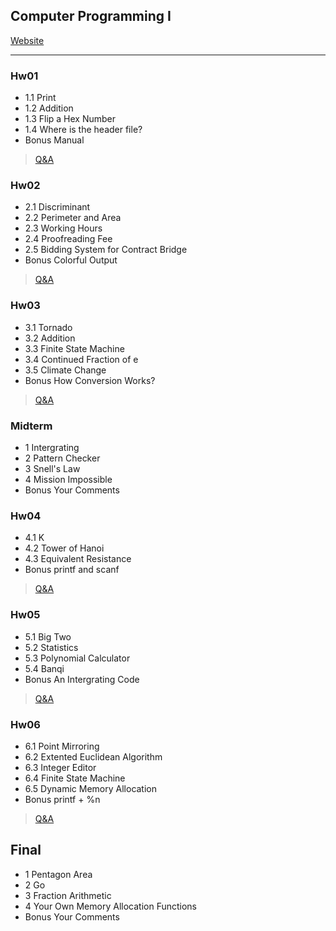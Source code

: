 ## Computer Programming I

[Website](https://sites.google.com/gapps.ntnu.edu.tw/neokent/teaching/past-courses/2021fall-computer-programming-i?authuser=0)

---

### Hw01
- 1.1 Print
- 1.2 Addition
- 1.3 Flip a Hex Number
- 1.4 Where is the header file?
- Bonus Manual
> [Q&A](https://hackmd.io/@JacobLinCool/CP1-HW1-QA)

### Hw02
- 2.1 Discriminant
- 2.2 Perimeter and Area
- 2.3 Working Hours
- 2.4 Proofreading Fee
- 2.5 Bidding System for Contract Bridge
- Bonus Colorful Output
> [Q&A](https://hackmd.io/@JacobLinCool/CP1-HW2-QA)

### Hw03
- 3.1 Tornado
- 3.2 Addition
- 3.3 Finite State Machine
- 3.4 Continued Fraction of e
- 3.5 Climate Change
- Bonus How Conversion Works?
> [Q&A](https://hackmd.io/@JacobLinCool/CP1-HW3-QA)

### Midterm
- 1 Intergrating 
- 2 Pattern Checker
- 3 Snell's Law
- 4 Mission Impossible
- Bonus Your Comments

### Hw04
- 4.1 K
- 4.2 Tower of Hanoi
- 4.3 Equivalent Resistance
- Bonus printf and scanf
> [Q&A](https://hackmd.io/@JacobLinCool/CP1-HW4-QA)

### Hw05
- 5.1 Big Two
- 5.2 Statistics
- 5.3 Polynomial Calculator
- 5.4 Banqi
- Bonus An Intergrating Code
> [Q&A](https://hackmd.io/@JacobLinCool/CP1-HW5-QA)

### Hw06
- 6.1 Point Mirroring
- 6.2 Extented Euclidean Algorithm
- 6.3 Integer Editor
- 6.4 Finite State Machine
- 6.5 Dynamic Memory Allocation
- Bonus printf + %n
> [Q&A](https://hackmd.io/@JacobLinCool/CP1-HW6-QA)

## Final
- 1 Pentagon Area
- 2 Go
- 3 Fraction Arithmetic
- 4 Your Own Memory Allocation Functions
- Bonus Your Comments